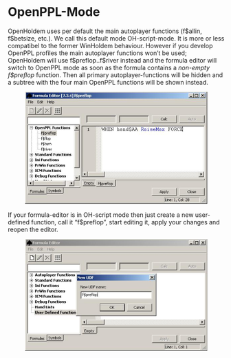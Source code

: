 # OpenPPL-Mode

OpenHoldem uses per default the main autoplayer functions (f\$allin,
f\$betsize, etc.). We call this default mode OH-script-mode. It is more
or less compatibel to the former WinHoldem behaviour. However if you
develop OpenPPL profiles the main autoplayer functions won’t be used;
OpenHoldem will use f\$preflop..f\$river instead and the formula editor
will switch to OpenPPL mode as soon as the formula contains a *non-empty
f\$preflop* function. Then all primary autoplayer-functions will be
hidden and a subtree with the four main OpenPPL functions will be shown
instead.

<figure>
<img src="images/openholdem/formula_editor/openppl_mode.jpg" />
</figure>

If your formula-editor is in OH-script mode then just create a new
user-defined function, call it “f\$preflop”, start editing it, apply
your changes and reopen the editor.

<figure>
<img src="images/openholdem/formula_editor/creating_f_preflop.jpg" />
</figure>
